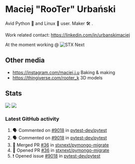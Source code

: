 # Maciej "RooTer" Urbański

Avid Python 🐍 and Linux 🐧 user.
Maker 🛠 .

Work related contact: https://linkedin.com/in/urbanskimaciej

At the moment working @ ![STX Next](https://www.stxnext.com/hubfs/stxnext_web_claim_gradient-1.svg)

## Other media

* https://instagram.com/maciej.j.u Baking & making
* https://thingiverse.com/rooter_k 3D models

## Stats

![](https://github-readme-stats.vercel.app/api?username=rooterkyberian&hide_title=true&show_icons=true&count_private=true&theme=graywhite)
![](https://komarev.com/ghpvc/?username=rooterkyberian&color=lightgray&style=flat-square)

### Latest GitHub activity
<!--START_SECTION:activity-->
1. 🗣 Commented on [#9018](https://github.com/pytest-dev/pytest/issues/9018) in [pytest-dev/pytest](https://github.com/pytest-dev/pytest)
2. 🗣 Commented on [#9018](https://github.com/pytest-dev/pytest/issues/9018) in [pytest-dev/pytest](https://github.com/pytest-dev/pytest)
3. 🎉 Merged PR [#36](https://github.com/stxnext/pymongo-migrate/pull/36) in [stxnext/pymongo-migrate](https://github.com/stxnext/pymongo-migrate)
4. 💪 Opened PR [#36](https://github.com/stxnext/pymongo-migrate/pull/36) in [stxnext/pymongo-migrate](https://github.com/stxnext/pymongo-migrate)
5. ❗️ Opened issue [#9018](https://github.com/pytest-dev/pytest/issues/9018) in [pytest-dev/pytest](https://github.com/pytest-dev/pytest)
<!--END_SECTION:activity-->

